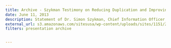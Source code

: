 ```yaml
---
title: Archive - Szykman Testimony on Reducing Duplication and Improving Outcomes in Federal IT
date: June 11, 2013
description: Statement of Dr. Simon Szykman, Chief Information Officer, U.S. Department of Commerce before the Committee on Homeland Security and Governmental Affairs on Reducing Duplication and Improving Outcomes in Federal Information Technology.
external_url: s3.amazonaws.com/sitesusa/wp-content/uploads/sites/1151/2016/10/Testimony-Szykman-2013-06-11.pdf
filters: presentation archive


---
```

